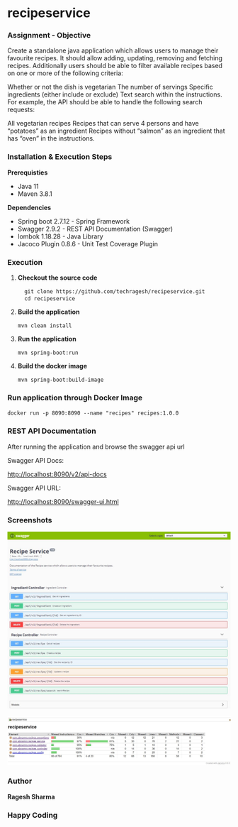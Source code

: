 # recipeservice

### Assignment - Objective

Create a standalone java application which allows users to manage their favourite recipes. It should allow adding, updating, removing and fetching recipes. Additionally users should be able to filter available recipes based on one or more of the following criteria:

Whether or not the dish is vegetarian
The number of servings
Specific ingredients (either include or exclude)
Text search within the instructions.
For example, the API should be able to handle the following search requests:

All vegetarian recipes
Recipes that can serve 4 persons and have “potatoes” as an ingredient
Recipes without “salmon” as an ingredient that has “oven” in the instructions.

### Installation & Execution Steps

**Prerequisties**
* Java 11
* Maven 3.8.1

**Dependencies**
* Spring boot 2.7.12 - Spring Framework
* Swagger 2.9.2 - REST API Documentation (Swagger)
* lombok 1.18.28 - Java Library
* Jacoco Plugin 0.8.6 - Unit Test Coverage Plugin

### Execution

1. **Checkout the source code**
    ```
      git clone https://github.com/techragesh/recipeservice.git
      cd recipeservice
    ```

2. **Build the application**
    ```
    mvn clean install
    ```

3. **Run the application**
    ```
    mvn spring-boot:run
    ```
4. **Build the docker image**
    ```
    mvn spring-boot:build-image
    ```

### Run application through Docker Image

```
docker run -p 8090:8090 --name "recipes" recipes:1.0.0

```
  
### REST API Documentation

After running the application and browse the swagger api url

Swagger API Docs:

[http://localhost:8090/v2/api-docs](http://localhost:8090/v2/api-docs)

Swagger API URL:

[http://localhost:8090/swagger-ui.html](http://localhost:8090/swagger-ui.html)

### Screenshots

![recipe-service-swagger.png](recipe-service-swagger.png)

![recipe-jacoco-report.png](recipe-jacoco-report.png)


### Author
**Ragesh Sharma**

### Happy Coding
